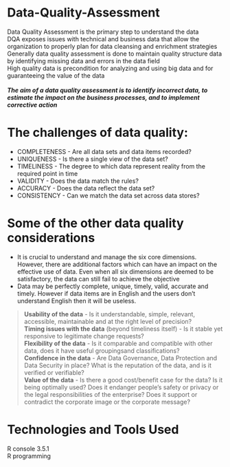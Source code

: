 # Data-Quality-Assessment
Data Quality Assessment is the primary step to understand the data </br>
DQA exposes issues with technical and business data that allow the organization to properly plan for data cleansing and enrichment strategies<br/>
Generally data quality assessment is done to maintain quality structure data by identifying missing data and errors in the data field</br>
High quality data is precondition for analyzing and using big data and for guaranteeing the value of the data<br/><br/>
***The aim of a data quality assessment is to identify incorrect data, to estimate the impact on the business processes, and to implement corrective action***

# The challenges of data quality:
  - COMPLETENESS - Are all data sets and data items recorded?
  - UNIQUENESS - Is there a single view of the data set?
  - TIMELINESS - The degree to which data represent reality from the required point in time
  - VALIDITY - Does the data match the rules?
  - ACCURACY  - Does the data reflect the data set?
  - CONSISTENCY  - Can we match the data set across data stores?
 
# Some of the other data quality considerations
  - It is crucial to understand and manage the six core dimensions. However, there are additional factors which can have an impact on the     effective use of data. Even when all six dimensions are deemed to be satisfactory, the data can still fail to achieve the objective
  - Data may be perfectly complete, unique, timely, valid, accurate and timely. However if data items are in English and the users don’t       understand English then it will be useless.
 
> **Usability of the data** - Is it understandable, simple, relevant, accessible, maintainable and at the right level of precision? <br/>
> **Timing issues with the data** (beyond timeliness itself) - Is it stable yet responsive to legitimate change requests?<br/>
> **Flexibility of the data** - Is it comparable and compatible with other data, does it have useful groupingsand classifications? <br/>
> **Confidence in the data** - Are Data Governance, Data Protection and Data Security in place? What is the reputation of the data, and is                                it verified or verifiable? <br/>
> **Value of the data** - Is there a good cost/benefit case for the data? Is it being optimally used?
                        Does it endanger people’s safety or privacy or the legal responsibilities of the enterprise?
                        Does it support or contradict the corporate image or the corporate message?<br/>
# Technologies and Tools Used
R console 3.5.1</br>
R programming
